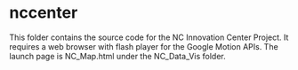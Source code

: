 nccenter
========

This folder contains the source code for the NC Innovation Center Project. 
It requires a web browser with flash player for the Google Motion APIs. 
The launch page is NC_Map.html under the NC_Data_Vis folder.
